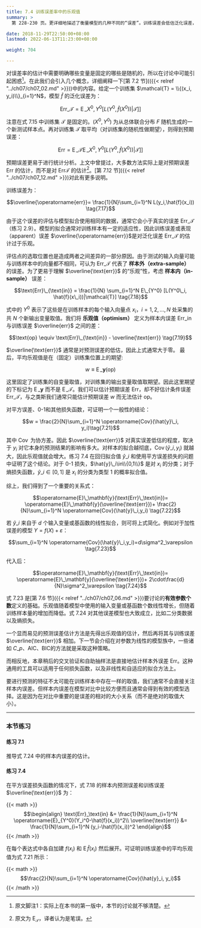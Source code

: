 ```yaml
---
title: 7.4 训练误差率中的乐观值
summary: >
  第 228-230 页。更详细地描述了衡量模型的几种不同的“误差”。训练误差会低估泛化误差，其差距被定义为“乐观值”。其原因不止是样本外与样本内的差别，即使在样本内，乐观值也会随着模型的拟合程度而变化。

date: 2018-11-29T22:50:00+08:00
lastmod: 2022-06-13T11:23:00+08:00

weight: 704

---
```


对误差率的估计中需要明确哪些变量是固定的哪些是随机的，所以在讨论中可能引起困惑[^1]。在此我们会引入几个概念，详细阐释一下[第 7.2 节](({{< relref "../ch07/ch07_02.md" >}}))中的内容。给定一个训练集 $\mathcal{T} = \\{(x_i, y_i)\\}_{i=1}^N$，模型 $\hat{f}$ 的泛化误差为：

$$\text{Err}\_\mathcal{T}=
\operatorname{E}\_{X^0,Y^0}[L(Y^0,\hat{f}(X^0))|\mathcal{T}]]
\tag{7.15}$$

注意在式 7.15 中训练集 $\mathcal{T}$ 是固定的。$(X^0, Y^0)$ 为从总体联合分布 $F$ 随机生成的一个新测试样本点。再对训练集 $\mathcal{T}$ 取平均（对训练集的随机性做期望），则得到预期误差：

$$\text{Err}=
\operatorname{E}\_{\mathcal{T}}\operatorname{E}\_{X^0,Y^0}[L(Y^0,\hat{f}(X^0))|\mathcal{T}]]
\tag{7.16}$$

预期误差更易于进行统计分析。上文中曾提过，大多数方法实际上是对预期误差 $\text{Err}$ 的估计，而不是对 $\text{Err}\mathcal{T}$ 的估计[^2]。[第 7.12 节]({{< relref "../ch07/ch07_12.md" >}})对此有更多说明。

训练误差为：

$$\overline{\operatorname{err}}=
\frac{1}{N}\sum_{i=1}^N L(y_i,\hat{f}(x_i))
\tag{7.17}$$

由于这个误差的评估与模型拟合使用相同的数据，通常它会小于真实的误差 $\text{Err}\_\mathcal{T}$（练习 2.9）。模型的拟合通常对训练样本有一定的适应性，因此训练误差或表现（apparent）误差 $\overline{\operatorname{err}}$是对泛化误差 $\text{Err}\_\mathcal{T}$ 的估计过于乐观。

评估点的选取位置也是造成两者之间差异的一部分原因。由于测试的输入向量可能与训练样本中的向量都不相同，可认为 $\text{Err}\_{\mathcal{T}}$ 代表了 **样本外（extra-sample）** 的误差。为了更易于理解 $\overline{\text{err}}$ 的“乐观”性，考虑 **样本内（in-sample）** 误差：

$$\text{Err}\_{\text{in}} = \frac{1}{N}
\sum_{i=1}^N E\_{Y^0} [L(Y^0\_i, \hat{f}(x\_i))|\mathcal{T}]
\tag{7.18}$$

式中的 $Y^0$ 表示了这些是在训练样本的每个输入向量点 $x_i$，$i=1,2,\dots,N$ 处采集的共 $N$ 个新输出变量取值。我们将 **乐观值（optimism）** 定义为样本内误差 $\text{Err}\_{\text{in}}$ 与训练误差 $\overline{err}$ 之间的差：

$$\text{op} \equiv \text{Err}\_{\text{in}} - \overline{\text{err}}
\tag{7.19}$$

$\overline{\text{err}}$ 通常是对预测误差的低估，因此上式通常大于零。
最后，平均乐观值是在（固定）训练集位置上的期望:

$$w \equiv \operatorname{E}\_\mathbf{y}(\text{op})\tag{7.20}$$

这里固定了训练集的自变量取值，对训练集的输出变量取值取期望。因此这里期望的下标记为 $\operatorname{E}\_\mathbf{y}$ 而不是 $\operatorname{E}\_\mathcal{T}$。我们可以估计预期误差 $\text{Err}$，却不好估计条件误差 $\text{Err}\_\mathcal{T}$，与之类斯我们通常只能估计预期误差 $w$ 而无法估计 $\text{op}$。

对平方误差、0-1和其他损失函数，可证明一个一般性的结论：

$$w = \frac{2}{N}\sum_{i=1}^N \operatorname{Cov}(\hat{y}\_i, y_i)\tag{7.21}$$

其中 $\operatorname{Cov}$ 为协方差。因此 $\overline{\text{err}}$ 对真实误差低估的程度，取决于 $y_i$ 对它本身的预测结果的影响有多大。对样本的拟合越彻底，$\operatorname{Cov}(\hat{y}\_i,y_i)$ 就越大，因此乐观值就会增大。练习 7.4 在回归拟合值 $\hat{y}\_i$ 和使用平方误差损失的问题中证明了这个结论。对于 0-1 损失，$\hat{y}\_i\in\\{0,1\\}$ 是对 $x_i$ 的分类；对于熵损失函数，$\hat{y}\_i\in [0,1]$ 是 $x_i$ 的分类为类型 1 的概率拟合值。

综上，我们得到了一个重要的关系式：

$$\operatorname{E}\_\mathbf{y}(\text{Err}\_\text{in})=
\operatorname{E}\_\mathbf{y}(\overline{\text{err}})+
\frac{2}{N}\sum_{i=1}^N \operatorname{Cov}(\hat{y}\_i,y_i)
\tag{7.22}$$

若 $\hat{y}\_i$ 来自于 $d$ 个输入变量或基函数的线性拟合，则可将上式简化。例如对于加性误差的模型 $Y=f(X)+\varepsilon$：

$$\sum_{i=1}^N \operatorname{Cov}(\hat{y}\_i,y_i)=d\sigma^2_\varepsilon
\tag{7.23}$$

代入后：

$$\operatorname{E}\_\mathbf{y}(\text{Err}\_\text{in})=
\operatorname{E}\_\mathbf{y}(\overline{\text{err}})+
2\cdot\frac{d}{N}\sigma^2_\varepsilon
\tag{7.24}$$

式 7.23 是[第 7.6 节]({{< relref "../ch07/ch07_06.md" >}})要讨论的**有效参数个数**定义的基础。乐观值随着模型中使用的输入变量或基函数个数线性增长，但随着训练样本量的增加而降低。式 7.24 对其他误差模型也大致成立，比如二分类数据以及熵损失。

一个显而易见的预测误差估计方法是先得出乐观值的估计，然后再将其与训练误差 $\overline{\text{err}}$ 相加。下一节会介绍在对参数为线性的模型族中，一些诸如 $C\_p$、AIC、BIC的方法就是采取这种策略。

而相反地，本章稍后的交叉验证和自助抽样法是直接地估计样本外误差 $\text{Err}$。这种通用的工具可以适用于任何损失函数，以及非线性和自适应的拟合方法上。

要进行预测的特征不太可能在训练样本中存在一样的取值，我们通常不会直接关注样本内误差。但样本内误差在模型对比中比较方便而且通常会得到有效的模型选择。这是因为在对比中重要的是误差的相对的大小关系（而不是绝对的取值大小）。

----------
### 本节练习

#### 练习 7.1

推导式 7.24 中的样本内误差的估计。

#### 练习 7.4

在平方误差损失函数的情况下，式 7.18 的样本内预测误差和训练误差 $\overline{\text{err}}$ 为：

{{< math >}}
$$\begin{align}
\text{Err}_\text{in} &= \frac{1}{N}\sum_{i=1}^N \operatorname{E}_{Y^0}(Y_i^0-\hat{f}(x_i))^2\\
\overline{\text{err}} &= \frac{1}{N}\sum_{i=1}^N (y_i-\hat{f}(x_i))^2
\end{align}$$
{{< /math >}}

在每个表达式中各自加建 $f(x_i)$ 和 $\operatorname{E}\hat{f}(x_i)$ 然后展开。可证明训练误差中的平均乐观值为式 7.21 所示：

{{< math >}}
$$\frac{2}{N}\sum_{i=1}^N \operatorname{Cov}(\hat{y}_i, y_i)$$
{{< /math >}}


[^1]: 原文脚注1：实际上在本书的第一版中，本节的讨论就不够清楚。
[^2]: 原文为 $\operatorname{E}_\mathcal{T}$，译者认为是笔误。